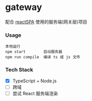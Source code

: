# gateway

配合 [reactSPA](https://github.com/MuYunyun/reactSPA) 使用的服务端(网关层)项目

### Usage

```
本地运行
npm start        启动服务器
npm run compile  编译 ts 成 js 文件
```

### Tech Stack

- [x] TypeScript + Node.js
- [ ] 跨域
- [ ] 尝试 React 服务端渲染